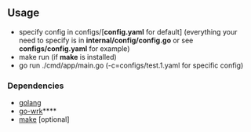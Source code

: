 ## Usage

- specify config in configs/[**config.yaml** for default] (everything your need to specify is in **internal/config/config.go** or see **configs/config.yaml** for example)
- make run (if **make** is installed)
- go run ./cmd/app/main.go (-c=configs/test.1.yaml for specific config)

### Dependencies

- [golang](https://golang.org/)
- [go-wrk](https://github.com/dzhordano/go-wrk)****
- [make](https://www.gnu.org/software/make/) [optional]
